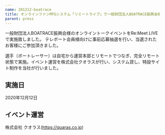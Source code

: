 ```yaml
---
name: 201212-boatrace
title: オンラインファンMTGシステム「リミートライブ」で一般財団法人BOATRACE振興会様のオンライントークイベントを実施
parent: press
---
```


一般財団法人BOATRACE振興会様のオンライントークイベントをRe:Meet LIVEで実施致しました。
テレボート会員様向けに事前応募抽選を行い、当選されたお客様にご参加頂きました。

選手（ボートレーサー）は自宅から運営本部とリモートでつなぎ、完全リモート状態で実施。イベント運営を株式会社クオラスが行い、システム貸し、特設サイト制作を当社が行いました。

## 実施日
2020年12月12日

## イベント運営
株式会社 クオラス(https://quaras.co.jp)